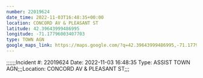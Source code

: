 ```yaml
---
number: 22019624
date_time: 2022-11-03T16:48:35+00:00
location: CONCORD AV & PLEASANT ST
latitude: 42.39643999486995
longitude: -71.17796003407703
type: TOWN AGN
google_maps_link: https://maps.google.com/?q=42.39643999486995,-71.17796003407703
---
```


;;;;;;Incident #: 22019624  Date: 2022-11-03 16:48:35   Type: ASSIST TOWN AGN;;;Location: CONCORD AV & PLEASANT ST;;;
